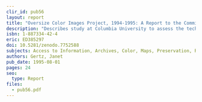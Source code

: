 ```yaml
---
clir_id: pub56
layout: report
title: "Oversize Color Images Project, 1994-1995: A Report to the Commission on Preservation and Access"
description: "Describes study at Columbia University to assess the technological possibilities of reformatting brittle maps. Sought to identify most acceptable preservation and access techniques for oversize, color images associated with text: high-quality photographic images are attainable; digitized forms require very large files."
isbn: 1-887334-42-4
eric: ED385297
doi: 10.5281/zenodo.7752588
subjects: Access to Information, Archives, Color, Maps, Preservation, Records Management, Reprography
authors: Gertz, Janet
pub_date: 1995-08-01
pages: 24
seo:
  type: Report
files:
  - pub56.pdf
---
```

